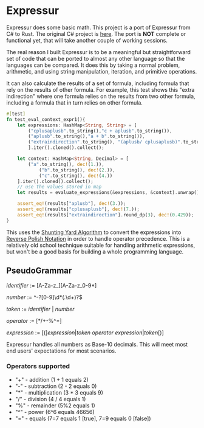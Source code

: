 # Expressur
Expressur does some basic math. This project is a port of Expressur from C# to Rust. The original C# project is [here](https://github.com/jimleonardo/Expressur). The port is **NOT** complete or functional yet, that will take another couple of working sessions.

The real reason I built Expressur is to be a meaningful but straightforward set of code that can be ported to almost any other language so that the languages can be compared. It does this by taking a normal problem, arithmetic, and using string manipulation, iteration, and primitive operations.

It can also calculate the results of a set of formula, including formula that rely on the results of other formula. For example, this test shows this "extra indirection" where one formula relies on the results from two other formula, including a formula that in turn relies on other formula.

```rust
#[test]
fn test_eval_context_expr1(){
    let expressions: HashMap<String, String> = [
        ("cplusaplusb".to_string(),"c + aplusb".to_string()),
        ("aplusb".to_string(),"a + b".to_string()),
        ("extraindirection".to_string(), "(aplusb/ cplusaplusb)".to_string())
        ].iter().cloned().collect();        

    let context: HashMap<String, Decimal> = [
        ("a".to_string(), dec!(1.)),
            ("b".to_string(), dec!(2.)),
            ("c".to_string(), dec!(4.))    
    ].iter().cloned().collect();
    // use the values stored in map
    let results = evaluate_expressions(&expressions, &context).unwrap();

    assert_eq!(results["aplusb"], dec!(3.));
    assert_eq!(results["cplusaplusb"], dec!(7.));
    assert_eq!(results["extraindirection"].round_dp(3), dec!(0.429));
}
```

This uses the [Shunting Yard Algorithm](https://en.wikipedia.org/wiki/Shunting-yard_algorithm) to convert the expressions into [Reverse Polish Notation](https://en.wikipedia.org/wiki/Reverse_Polish_notation) in order to handle operator precedence. This is a relatively old school technique suitable for handling arithmetic expressions, but won't be a good basis for building a whole programming language.

## PseudoGrammar

*identifier* := [A-Za-z_][A-Za-z_0-9*]

*number* := ^-?[0-9]\d*(\.\d+)?$

*token* := *identifier* | *number*

*operator* := [*/+-%^=]

*expression* := [(]*expression*|*token* *operator* *expression*|*token*[)]

Expressur handles all numbers as Base-10 decimals. This will meet most end users' expectations for most scenarios.

### Operators supported

- "+" - addition (1 + 1 equals 2)
- "-" - subtraction (2 - 2 equals 0)
- "*" - multiplication (3 * 3 equals 9)
- "/" - division (4 / 4 equals 1)
- "%" - remainder (5%2 equals 1)
- "^" - power (6^6 equals 46656)
- "=" - equals (7=7 equals 1 [true], 7=9 equals 0 [false])
